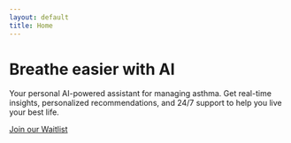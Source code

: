 ```yaml
---
layout: default
title: Home
---
```


<div class="hero-section">
    <div class="container">
        <div class="hero-content">
            <h1>Breathe easier with AI</h1>
            <p>Your personal AI-powered assistant for managing asthma. Get real-time insights, personalized recommendations, and 24/7 support to help you live your best life.</p>
            <a href="#waitlist" class="cta-button">Join our Waitlist</a>
        </div>
    </div>
</div>
